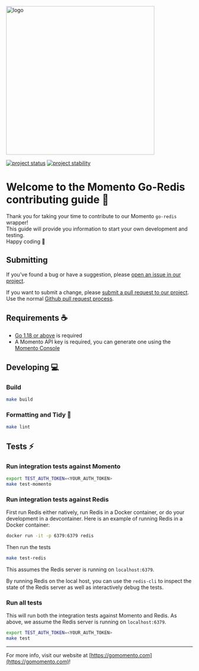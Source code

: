 <img src="https://docs.momentohq.com/img/momento-logo-forest.svg" alt="logo" width="400"/>

[![project status](https://momentohq.github.io/standards-and-practices/badges/project-status-official.svg)](https://github.com/momentohq/standards-and-practices/blob/main/docs/momento-on-github.md)
[![project stability](https://momentohq.github.io/standards-and-practices/badges/project-stability-beta.svg)](https://github.com/momentohq/standards-and-practices/blob/main/docs/momento-on-github.md)


# Welcome to the Momento Go-Redis contributing guide :wave:

Thank you for taking your time to contribute to our Momento `go-redis` wrapper!
<br/>
This guide will provide you information to start your own development and testing.
<br/>
Happy coding :dancer:
<br/>

## Submitting

If you've found a bug or have a suggestion, please [open an issue in our project](https://github.com/momentohq/terraform-provider-momento/issues).

If you want to submit a change, please [submit a pull request to our project](https://github.com/momentohq/terraform-provider-momento/pulls). Use the normal [Github pull request process](https://docs.github.com/en/pull-requests). 

## Requirements :coffee:

- [Go 1.18 or above](https://go.dev/doc/install) is required 
- A Momento API key is required, you can generate one using the [Momento Console](https://console.gomomento.com)

## Developing :computer:

### Build 

```bash
make build
```

### Formatting and Tidy :flashlight:

```bash
make lint
```

## Tests :zap:

### Run integration tests against Momento 

```bash
export TEST_AUTH_TOKEN=<YOUR_AUTH_TOKEN>
make test-momento
```

### Run integration tests against Redis

First run Redis either natively, run Redis in a Docker container, or do your development in a devcontainer. Here is an example of running Redis in a Docker container:

```bash
docker run -it -p 6379:6379 redis
```

Then run the tests

```bash
make test-redis
```

This assumes the Redis server is running on `localhost:6379`.

By running Redis on the local host, you can use the `redis-cli` to inspect the state of the Redis server as well as interactively debug the tests. 

### Run all tests

This will run both the integration tests against Momento and Redis. As above, we assume the Redis server is running on `localhost:6379`.

```bash
export TEST_AUTH_TOKEN=<YOUR_AUTH_TOKEN> 
make test
```

----------------------------------------------------------------------------------------
For more info, visit our website at [https://gomomento.com](https://gomomento.com)!
